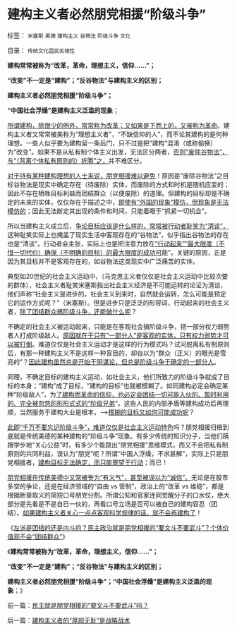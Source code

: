 # 建构主义者必然朋党相援“阶级斗争”

标签： `米塞斯` `美德` `建构主义` `谷物法` `阶级斗争` `文化` 

目录： `传统文化国民劣根性`

**建构常常被称为“改革，革命，理想主义，信仰……”；**

**“改变”不一定是“建构”；“反谷物法”与建构主义的区别；**

**建构主义者必然朋党相援“阶级斗争”；**

**“中国社会浮燥”是建构主义泛滥的现象**；

[所谓建构，除很少的例外，常常称为改革；又如果是下而上的，又被称为革命](../../../2011/11/13/西方输出的建构主义和西方眼中的劣等民族.md)。建构主义者又常常被美称为“理想主义者”，“不缺信仰的人”，而不论其建构的是何种理想。一些人似乎要为建构留一条后门，只不过是把“建构”混淆（或称偷换）为“改变”。如果不是从私有制个体主义出发，无法区分两者，[否则“废除谷物法”，与“（背离个体私有原则的）折腾”之，](../../../2012/1/19/建构社会是大忌讳；“反谷物法”不是革命.md)并不难区分。

[对于持有某种建构理想的人士来说，朋党相援难以避免](../../../2011/11/2/不惜他人一切代价的无私奋斗.md)！原因是“废除谷物法”之目标谷物法是现实中确定存在（待废除）实体，而废除的方式和时机是随机应变的；因此不存在牺牲目标利益而团结群众（以便废除）的道理。但建构的目标却是不确定的未来的实体，仅仅存在于描述之中，[即使有“外国的现象”模仿，但现象是无法模仿的](../../../2012/8/28/为什么传统社会转型无法避免“中等收入陷阱”？.md)；因此无法断定其出现的条件和时间，只能着眼于“抓紧一切机会”。

所以当建构主义成立后，[争论目标应该是什么样的，常常被行动者耻笑为“清谈”，](../../../2011/11/2/传染性BUG型精神病.md)这种耻笑实际上也掩盖了现实生活中客观存在的“谷物法”，似乎指出谷物法的存在也是“清谈”。行动者会主张，实际上也是把注意力放在[“行动起来”“最大限度（不惜一切代价）确保（不明确的目标）的最大限度的成功可](../../../2012/2/12/革命是不计成本的暴力建构；武力自卫针对革命.md)能”。关键的原因，正是因为其目标并不是客观存在的，如谷物法这类现实中广泛痛苦的实体。

典型如20世纪的社会主义运动中，（马克思主义者仅仅是社会主义运动中比较次要的群体），社会主义者耻笑米塞斯指出社会主义经济是不可能运转的论证为清谈，他们声称“社会主义是进步的，社会主义到来时，自然就会运转，怎么可能是预定它的运作方式呢？”（米塞斯）。但是进步只是泛泛的形容词，行动起来的社会主义者，[除了团结群众搞阶级斗争，还能做什么呢](../../../2012/4/21/民粹驱动的暴力建构就是文革.md)？

不确定的社会主义被运动起来，只能是在客观社会搞阶级斗争，把一部分权力弱势者人打成阶级敌人。[原因就在于只有“一部分人”是客观的实体，只有权力弱势才可以被打倒](../../../2012/4/15/男人阶级和女人阶级的斗争？老婆和老公谁养活了谁？.md)。难道仅仅是社会主义运动才是这样的行为模式吗？试问脱离私有制原则后，有那一种建构主义不是这样一种盲目的，却自以为“群众（正义）的眼光是雪亮的”？[因此建构虽然总是开始于阴谋论，但总是阶级斗争于确定的一部分人](../../../2012/5/7/乌托邦中的现实利益集团.md)。

同理，不确定目标的建构主义运动，如社会主义，他们所致力的阶级斗争就成了目标的本身；“建构”成了目标，“建构的目标”也就被模糊了。如同建构必定会确定某种“阶级敌人”，为[了建构而革命的信仰，也必定会团结一切可能入伙的、暂时利用的、完全被忽悠的形形式式的“阶级兄弟](../../../2012/2/9/为什么郑民生屠幼会得到革命分子的广泛同情？.md)”。这些人民的内部矛盾等建构成功后再理顺，当然服务于建构大业是根本，——>[模糊的目标又如何可能成功呢](../../../2012/6/12/模糊的革命如何“执行”？“革命”的含义五花八门.md)？

[此即“千万不要忘记阶级斗争”，难道仅仅是社会主义运动特色](../../../2012/2/2/民粹冲击波！革命压力对于民主进程是南辕北辙.md)吗？朋党相援归根到底就是传统美德的某种建构的“阶级斗争”现象。有多少传统的知识分子，当他们蹒跚学步地“关心公益”时，有多少个能跳出“朋党相援”思维模式，而又不会把私有制原则的共同利益，误认为“朋党”呢？所谓“中国人浮燥，不求甚解”，实际上只是朋党相援者，[建构目标无法确定，而只能寄望于行动](../../../2012/8/25/公众对怪胎民主的“右派”缺乏警惕；.md)；而已！

[朋党相援在传统美德中又常被誉为“有义气”，甚至被误以为“诚信”。](http://darthvad.blog.sohu.com/132380956.html)无论是在股市多空的争论，还是在经济领域的“自由
vs 管制”，政治上的“改革 vs
维稳”，都是根据断章取义的简短口号朋党分割。所谓公知和官家连同觉醒分子的口水仗，绝大部分是先看是不是自已一伙的，再看口号立场是否可以被自已的建构容忍（团结）。[如果建构主义者关心一点点客观科学规律的话，就不会再建构了](../../../2012/2/17/革命是害怕被澄清的暴力建构，皮诺切特和阿连德.md)！

《[左派是团结的还是内斗的？民主政治就是朋党相援的“要文斗不要武斗”？个体价值观不会“团结群众”](../../../2012/9/4/民主就是朋党相援的“要文斗不要武斗”吗？.md)》

《**建构常常被称为“改革，革命，理想主义，信仰……”；**

**“改变”不一定是“建构”；“反谷物法”与建构主义的区别；**

**建构主义者必然朋党相援“阶级斗争”；“中国社会浮燥”是建构主义泛滥的现象**；》



前一篇：[民主就是朋党相援的“要文斗不要武斗”吗？](../../../2012/9/4/民主就是朋党相援的“要文斗不要武斗”吗？.md)

后一篇：[建构主义者的“厚颜无耻”是战略战术](../../../2012/9/4/建构主义者的“厚颜无耻”是战略战术.md)